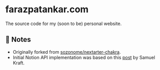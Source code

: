 # farazpatankar.com

The source code for my (soon to be) personal website.

## 📝 Notes

- Originally forked from [sozonome/nextarter-chakra](https://github.com/sozonome/nextarter-chakra).
- Initial Notion API implementation was based on this [post](https://samuelkraft.com/blog/building-a-notion-blog-with-public-api) by Samuel Kraft.
